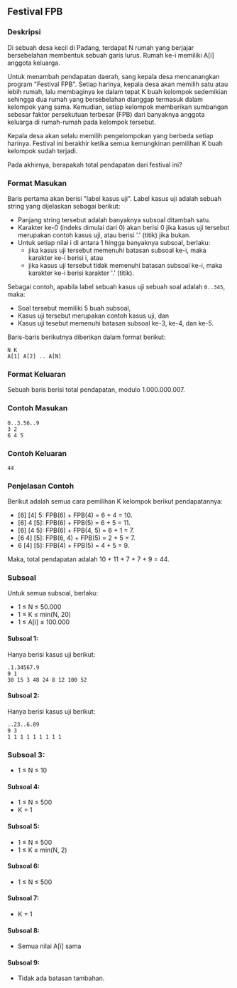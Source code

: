 ## Festival FPB

### Deskripsi

Di sebuah desa kecil di Padang, terdapat N rumah yang berjajar bersebelahan membentuk sebuah garis lurus. Rumah ke-i memiliki A[i] anggota keluarga.

Untuk menambah pendapatan daerah, sang kepala desa mencanangkan program "Festival FPB". Setiap harinya, kepala desa akan memilih satu atau lebih rumah, lalu membaginya ke dalam tepat K buah kelompok sedemikian sehingga dua rumah yang bersebelahan dianggap termasuk dalam kelompok yang sama. Kemudian, setiap kelompok memberikan sumbangan sebesar faktor persekutuan terbesar (FPB) dari banyaknya anggota keluarga di rumah-rumah pada kelompok tersebut.

Kepala desa akan selalu memilih pengelompokan yang berbeda setiap harinya. Festival ini berakhir ketika semua kemungkinan pemilihan K buah kelompok sudah terjadi.

Pada akhirnya, berapakah total pendapatan dari festival ini?

### Format Masukan

Baris pertama akan berisi "label kasus uji". Label kasus uji adalah sebuah string yang dijelaskan sebagai berikut:

- Panjang string tersebut adalah banyaknya subsoal ditambah satu.
- Karakter ke-0 (indeks dimulai dari 0) akan berisi 0 jika kasus uji tersebut merupakan contoh kasus uji, atau berisi '.' (titik) jika bukan.
- Untuk setiap nilai i di antara 1 hingga banyaknya subsoal, berlaku:
  - jika kasus uji tersebut memenuhi batasan subsoal ke-i, maka karakter ke-i berisi i, atau
  - jika kasus uji tersebut tidak memenuhi batasan subsoal ke-i, maka karakter ke-i berisi karakter '.' (titik).

Sebagai contoh, apabila label sebuah kasus uji sebuah soal adalah `0..345`, maka:

- Soal tersebut memiliki 5 buah subsoal,
- Kasus uji tersebut merupakan contoh kasus uji, dan
- Kasus uji tesebut memenuhi batasan subsoal ke-3, ke-4, dan ke-5.

Baris-baris berikutnya diberikan dalam format berikut:

    N K
    A[1] A[2] .. A[N]

### Format Keluaran

Sebuah baris berisi total pendapatan, modulo 1.000.000.007.

### Contoh Masukan

    0..3.56..9
    3 2
    6 4 5

### Contoh Keluaran

    44

### Penjelasan Contoh

Berikut adalah semua cara pemilihan K kelompok berikut pendapatannya:

- [6] [4] 5: FPB(6) + FPB(4) = 6 + 4 = 10.
- [6] 4 [5]: FPB(6) + FPB(5) = 6 + 5 = 11.
- [6] [4 5]: FPB(6) + FPB(4, 5) = 6 + 1 = 7.
- [6 4] [5]: FPB(6, 4) + FPB(5) = 2 + 5 = 7.
- 6 [4] [5]: FPB(4) + FPB(5) = 4 + 5 = 9.

Maka, total pendapatan adalah 10 + 11 + 7 + 7 + 9 = 44.

### Subsoal

Untuk semua subsoal, berlaku:

- 1 ≤ N ≤ 50.000
- 1 ≤ K ≤ min(N, 20)
- 1 ≤ A[i] ≤ 100.000

#### Subsoal 1:

Hanya berisi kasus uji berikut:

    .1.34567.9
    9 1
    30 15 3 48 24 8 12 100 52


#### Subsoal 2:

Hanya berisi kasus uji berikut:

    ..23..6.89
    9 3
    1 1 1 1 1 1 1 1 1

### Subsoal 3:

- 1 ≤ N ≤ 10

#### Subsoal 4:

- 1 ≤ N ≤ 500
- K = 1

#### Subsoal 5:

- 1 ≤ N ≤ 500
- 1 ≤ K ≤ min(N, 2)

#### Subsoal 6:

- 1 ≤ N ≤ 500

#### Subsoal 7:

- K = 1

#### Subsoal 8:

- Semua nilai A[i] sama

#### Subsoal 9:

- Tidak ada batasan tambahan.
